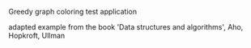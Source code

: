Greedy graph coloring test application

adapted example from the book 'Data structures and algorithms', Aho, Hopkroft, Ullman